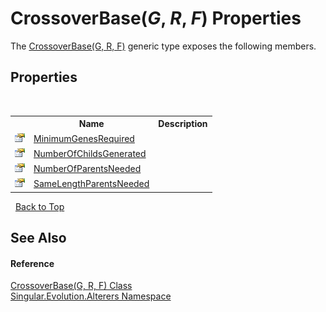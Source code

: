 # CrossoverBase(*G*, *R*, *F*) Properties
 

The <a href="4631d0db-76c4-44f3-f8c5-488af00fd0e4">CrossoverBase(G, R, F)</a> generic type exposes the following members.


## Properties
&nbsp;<table><tr><th></th><th>Name</th><th>Description</th></tr><tr><td>![Public property](media/pubproperty.gif "Public property")</td><td><a href="cd85fa2e-1b8f-b0f4-0a86-93b65e7c8a1c">MinimumGenesRequired</a></td><td /></tr><tr><td>![Public property](media/pubproperty.gif "Public property")</td><td><a href="d8cfbc79-c380-bcfb-ccd9-ea344f202ff7">NumberOfChildsGenerated</a></td><td /></tr><tr><td>![Public property](media/pubproperty.gif "Public property")</td><td><a href="febf48c7-1a51-2847-67b1-b4e6da1f43c3">NumberOfParentsNeeded</a></td><td /></tr><tr><td>![Public property](media/pubproperty.gif "Public property")</td><td><a href="e9787a70-0911-f2cf-6fed-7561940b7eb9">SameLengthParentsNeeded</a></td><td /></tr></table>&nbsp;
<a href="#crossoverbase(*g*,-*r*,-*f*)-properties">Back to Top</a>

## See Also


#### Reference
<a href="4631d0db-76c4-44f3-f8c5-488af00fd0e4">CrossoverBase(G, R, F) Class</a><br /><a href="d83a42df-2b66-dfad-1be9-58a7420b0c0f">Singular.Evolution.Alterers Namespace</a><br />